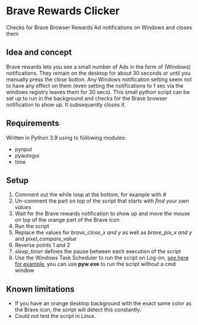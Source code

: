 # Brave Rewards Clicker
Checks for Brave Browser Rewards Ad notifications on Windows and closes them

## Idea and concept
Brave rewards lets you see a small number of Ads in the form of (Windows) notifications. They remain on the desktop for about 30 seconds or until you manually press the close button. Any Windows notification setting seem not to have any effect on them (even setting the notifications to 1 sec via the windows registry leaves them for 30 secs).
This small python script can be set up to run in the background and checks for the Brave browser notification to show up. It subsequently closes it.

## Requirements
Written in Python 3.9 using to following modules:
* pynput
* pyautogui
* time

## Setup
1. Comment out the while loop at the bottom, for example with #
1. Un-comment the part on top of the script that starts with *find your own values*
1. Wait for the Brave rewards notification to show up and move the mouse on top of the orange part of the Brave icon
1. Run the script
1. Replace the values for *brave_close_x and y* as well as *brave_pix_x and y* and *pixel_compare_value*
1. Reverse points 1 and 2
1. *sleep_timer* defines the pause between each execution of the script
1. Use the Windows Task Scheduler to run the script on Log-on, [see here for example](https://community.esri.com/t5/python-documents/schedule-a-python-script-using-windows-task-scheduler/ta-p/915861), you can use **pyw.exe** to run the script without a cmd window


## Known limitations
* If you have an orange desktop background with the exact same color as the Brave icon, the script will detect this constantly.
* Could not test the script in Linux.
